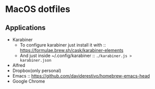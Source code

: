 # MacOS dotfiles

## Applications

- Karabiner
  - To configure karabiner just install it with :: https://formulae.brew.sh/cask/karabiner-elements
  - And just inside ~/.config/karabiner :: `./karabiner.js > karabiner.json`
- Alfred
- Dropbox(only personal)
- Emacs :: https://github.com/daviderestivo/homebrew-emacs-head
- Google Chrome
